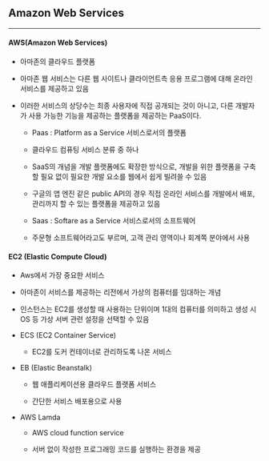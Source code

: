 ## Amazon Web Services

-------------------

#### AWS(Amazon Web Services)

* 아마존의 클라우드 플랫폼

* 아마존 웹 서비스는 다른 웹 사이트나 클라이언트측 응용 프로그램에 대해 온라인 서비스를 제공하고 있음

* 이러한 서비스의 상당수는 최종 사용자에 직접 공개되는 것이 아니고, 다른 개발자가 사용 가능한 기능을 제공하는 플랫폼을 제공하는 PaaS이다.
  
  * Paas : Platform as a Service 서비스로서의 플랫폼
  
  * 클라우드 컴퓨팅 서비스 분류 중 하나
  
  * SaaS의 개념을 개발 플랫폼에도 확장한 방식으로, 개발을 위한 플랫폼을 구축할 필요 없이 필요한 개발 요소를 웹에서 쉽게 빌려쓸 수 있음
  
  * 구글의 앱 엔진 같은 public API의 경우 직접 온라인 서비스를 개발에서 배포, 관리까지 할 수 있는 플랫폼을 제공하고 있음
  
  * Saas : Softare as a Service 서비스로서의 소프트웨어
  
  * 주문형 소프트웨어라고도 부르며, 고객 관리 영역이나 회계쪽 분야에서 사용

#### EC2 (Elastic Compute Cloud)

* Aws에서 가장 중요한 서비스

* 아마존이 서비스를 제공하는 리전에서 가상의 컴퓨터를 임대하는 개념

* 인스턴스는 EC2를 생성할 때 사용하는 단위이며 1대의 컴퓨터를 의미하고 생성 시 OS 등 가상 서버 관련 설정을 선택할 수 있음

* ECS (EC2 Container Service)
  
  * EC2를 도커 컨테이너로 관리하도록 나온 서비스

* EB (Elastic Beanstalk) 
  
  * 웹 애플리케이션용 클라우드 플랫폼 서비스
  
  * 간단한 서비스 배포용으로 사용

* AWS Lamda
  
  * AWS cloud function service
  
  * 서버 없이 작성한 프로그래밍 코드를 실행하는 환경을 제공
